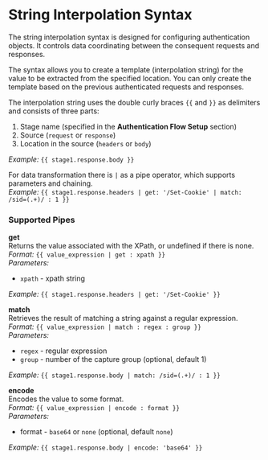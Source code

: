# String Interpolation Syntax

The string interpolation syntax is designed for configuring authentication objects. It controls data coordinating between the consequent requests and responses. 

The syntax allows you to create a template (interpolation string) for the value to be extracted from the specified location. You can only create the template based on the previous authenticated requests and responses. 

The interpolation string uses the double curly braces `{{` and `}}` as delimiters and consists of three parts:
1. Stage name (specified in the **Authentication Flow Setup** section) 
2. Source (`request` or `response`)
3. Location in the source (`headers` or `body`)<br>

_Example:_ `{{ stage1.response.body }}`

For data transformation there is `|` as a pipe operator, which supports parameters and chaining.<br>
_Example:_ `{{ stage1.response.headers | get: '/Set-Cookie' | match: /sid=(.+)/ : 1 }}`


### Supported Pipes <!-- {docsify-ignore} -->
**get**<br>
Returns the value associated with the XPath, or undefined if there is none.<br>
_Format:_ `{{ value_expression | get : xpath }}`<br>
_Parameters:_
* `xpath` - xpath string<br>

_Example:_ `{{ stage1.response.headers | get: '/Set-Cookie' }}`

**match**<br>
Retrieves the result of matching a string against a regular expression.<br>
_Format:_ `{{ value_expression | match : regex : group }}`<br>
_Parameters:_
* `regex` - regular expression
* `group` - number of the capture group (optional, default 1)<br>

_Example:_ `{{ stage1.response.body | match: /sid=(.+)/ : 1 }}`

**encode**<br>
Encodes the value to some format.<br>
_Format:_ `{{ value_expression | encode : format }}`<br>
_Parameters:_
* format - `base64` or `none` (optional, default `none`)<br>

_Example:_ `{{ stage1.response.body | encode: 'base64' }}`

















